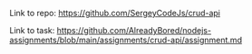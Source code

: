 Link to repo: https://github.com/SergeyCodeJs/crud-api

Link to task: https://github.com/AlreadyBored/nodejs-assignments/blob/main/assignments/crud-api/assignment.md